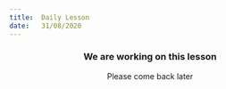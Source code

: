 ```yaml
---
title:  Daily Lesson
date:   31/08/2020
---
```


### <center>We are working on this lesson</center>
<center>Please come back later</center>